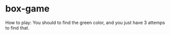 # box-game

How to play:
You should to find the green color, and you just have 3 attemps to find that.


